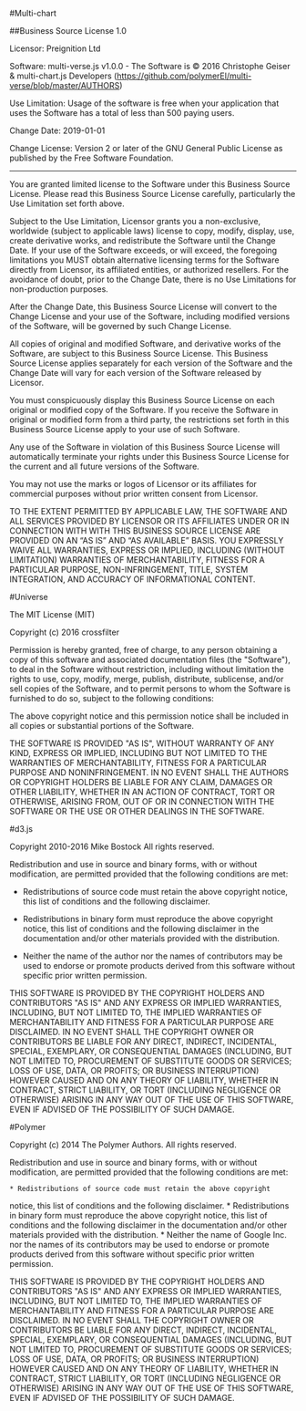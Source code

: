 #Multi-chart

##Business Source License 1.0

Licensor:  Preignition Ltd

Software: multi-verse.js v1.0.0  - The Software is © 2016 Christophe Geiser & multi-chart.js Developers (https://github.com/polymerEl/multi-verse/blob/master/AUTHORS)

Use Limitation: Usage of the software is free when your application that uses the Software has a total of less than 500 paying users.

Change Date: 2019-01-01

Change License:  Version 2 or later of the GNU General Public License as published by the Free Software Foundation.

____________________________________________

You are granted limited license to the Software under this Business Source License.  Please read this Business Source License carefully, particularly the Use Limitation set forth above.  

Subject to the Use Limitation, Licensor grants you a non-exclusive, worldwide (subject to applicable laws) license to copy, modify, display, use, create derivative works, and redistribute the Software until the Change Date. If your use of the Software exceeds, or will exceed, the foregoing limitations you MUST obtain alternative licensing terms for the Software directly from Licensor, its affiliated entities, or authorized resellers.  For the avoidance of doubt, prior to the Change Date, there is no Use Limitations for non-production purposes.

After the Change Date, this Business Source License will convert to the Change License and your use of the Software, including modified versions of the Software, will be governed by such Change License.

All copies of original and modified Software, and derivative works of the Software, are subject to this Business Source License.   This Business Source License applies separately for each version of the Software and the Change Date will vary for each version of the Software released by Licensor.

You must conspicuously display this Business Source License on each original or modified copy of the Software. If you receive the Software in original or modified form from a third party, the restrictions set forth in this Business Source License apply to your use of such Software.

Any use of the Software in violation of this Business Source License will automatically terminate your rights under this Business Source License for the current and all future versions of the Software.

You may not use the marks or logos of Licensor or its affiliates for commercial purposes without prior written consent from Licensor.

TO THE EXTENT PERMITTED BY APPLICABLE LAW, THE SOFTWARE AND ALL SERVICES PROVIDED BY LICENSOR OR ITS AFFILIATES UNDER OR IN CONNECTION WITH WITH THIS BUSINESS SOURCE LICENSE ARE PROVIDED ON AN “AS IS” AND “AS AVAILABLE” BASIS. YOU EXPRESSLY WAIVE ALL WARRANTIES, EXPRESS OR IMPLIED, INCLUDING (WITHOUT LIMITATION) WARRANTIES OF MERCHANTABILITY, FITNESS FOR A PARTICULAR PURPOSE, NON-INFRINGEMENT, TITLE, SYSTEM INTEGRATION, AND ACCURACY OF INFORMATIONAL CONTENT.


#Universe

The MIT License (MIT)

Copyright (c) 2016 crossfilter

Permission is hereby granted, free of charge, to any person obtaining a copy
of this software and associated documentation files (the "Software"), to deal
in the Software without restriction, including without limitation the rights
to use, copy, modify, merge, publish, distribute, sublicense, and/or sell
copies of the Software, and to permit persons to whom the Software is
furnished to do so, subject to the following conditions:

The above copyright notice and this permission notice shall be included in all
copies or substantial portions of the Software.

THE SOFTWARE IS PROVIDED "AS IS", WITHOUT WARRANTY OF ANY KIND, EXPRESS OR
IMPLIED, INCLUDING BUT NOT LIMITED TO THE WARRANTIES OF MERCHANTABILITY,
FITNESS FOR A PARTICULAR PURPOSE AND NONINFRINGEMENT. IN NO EVENT SHALL THE
AUTHORS OR COPYRIGHT HOLDERS BE LIABLE FOR ANY CLAIM, DAMAGES OR OTHER
LIABILITY, WHETHER IN AN ACTION OF CONTRACT, TORT OR OTHERWISE, ARISING FROM,
OUT OF OR IN CONNECTION WITH THE SOFTWARE OR THE USE OR OTHER DEALINGS IN THE
SOFTWARE.

#d3.js

Copyright 2010-2016 Mike Bostock
All rights reserved.

Redistribution and use in source and binary forms, with or without modification,
are permitted provided that the following conditions are met:

* Redistributions of source code must retain the above copyright notice, this
  list of conditions and the following disclaimer.

* Redistributions in binary form must reproduce the above copyright notice,
  this list of conditions and the following disclaimer in the documentation
  and/or other materials provided with the distribution.

* Neither the name of the author nor the names of contributors may be used to
  endorse or promote products derived from this software without specific prior
  written permission.

THIS SOFTWARE IS PROVIDED BY THE COPYRIGHT HOLDERS AND CONTRIBUTORS "AS IS" AND
ANY EXPRESS OR IMPLIED WARRANTIES, INCLUDING, BUT NOT LIMITED TO, THE IMPLIED
WARRANTIES OF MERCHANTABILITY AND FITNESS FOR A PARTICULAR PURPOSE ARE
DISCLAIMED. IN NO EVENT SHALL THE COPYRIGHT OWNER OR CONTRIBUTORS BE LIABLE FOR
ANY DIRECT, INDIRECT, INCIDENTAL, SPECIAL, EXEMPLARY, OR CONSEQUENTIAL DAMAGES
(INCLUDING, BUT NOT LIMITED TO, PROCUREMENT OF SUBSTITUTE GOODS OR SERVICES;
LOSS OF USE, DATA, OR PROFITS; OR BUSINESS INTERRUPTION) HOWEVER CAUSED AND ON
ANY THEORY OF LIABILITY, WHETHER IN CONTRACT, STRICT LIABILITY, OR TORT
(INCLUDING NEGLIGENCE OR OTHERWISE) ARISING IN ANY WAY OUT OF THE USE OF THIS
SOFTWARE, EVEN IF ADVISED OF THE POSSIBILITY OF SUCH DAMAGE.

#Polymer

Copyright (c) 2014 The Polymer Authors. All rights reserved.

Redistribution and use in source and binary forms, with or without
modification, are permitted provided that the following conditions are
met:

    * Redistributions of source code must retain the above copyright
 notice, this list of conditions and the following disclaimer.
    * Redistributions in binary form must reproduce the above
 copyright notice, this list of conditions and the following disclaimer
 in the documentation and/or other materials provided with the
 distribution.
    * Neither the name of Google Inc. nor the names of its
 contributors may be used to endorse or promote products derived from
 this software without specific prior written permission.

THIS SOFTWARE IS PROVIDED BY THE COPYRIGHT HOLDERS AND CONTRIBUTORS
"AS IS" AND ANY EXPRESS OR IMPLIED WARRANTIES, INCLUDING, BUT NOT
LIMITED TO, THE IMPLIED WARRANTIES OF MERCHANTABILITY AND FITNESS FOR
A PARTICULAR PURPOSE ARE DISCLAIMED. IN NO EVENT SHALL THE COPYRIGHT
OWNER OR CONTRIBUTORS BE LIABLE FOR ANY DIRECT, INDIRECT, INCIDENTAL,
SPECIAL, EXEMPLARY, OR CONSEQUENTIAL DAMAGES (INCLUDING, BUT NOT
LIMITED TO, PROCUREMENT OF SUBSTITUTE GOODS OR SERVICES; LOSS OF USE,
DATA, OR PROFITS; OR BUSINESS INTERRUPTION) HOWEVER CAUSED AND ON ANY
THEORY OF LIABILITY, WHETHER IN CONTRACT, STRICT LIABILITY, OR TORT
(INCLUDING NEGLIGENCE OR OTHERWISE) ARISING IN ANY WAY OUT OF THE USE
OF THIS SOFTWARE, EVEN IF ADVISED OF THE POSSIBILITY OF SUCH DAMAGE.
